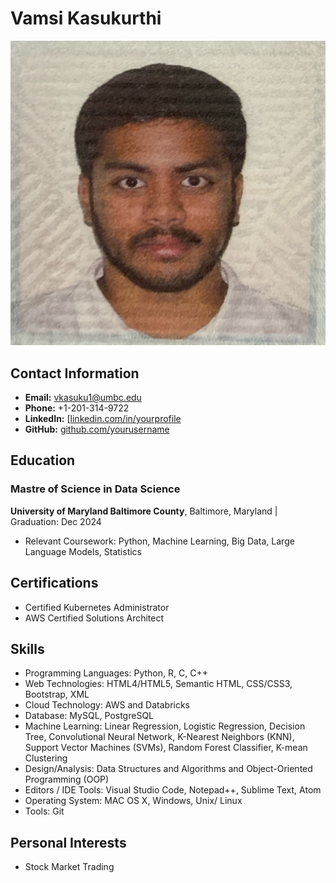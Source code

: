 # Vamsi Kasukurthi

![Headshot](headshot.jpg)

## Contact Information
- **Email:** vkasuku1@umbc.edu
- **Phone:** +1-201-314-9722
- **LinkedIn:** [[linkedin.com/in/yourprofile](https://linkedin.com/in/vamsi-kasukurthi-648395191)
- **GitHub:** [github.com/yourusername](https://github.com/v-kasukurthi)

## Education
### Mastre of Science in Data Science
**University of Maryland Baltimore County**, Baltimore, Maryland | Graduation: Dec 2024
- Relevant Coursework: Python, Machine Learning, Big Data, Large Language Models, Statistics

## Certifications
- Certified Kubernetes Administrator
- AWS Certified Solutions Architect

## Skills
- Programming Languages: Python, R, C, C++
- Web Technologies: HTML4/HTML5, Semantic HTML, CSS/CSS3, Bootstrap, XML
- Cloud Technology: AWS and Databricks
- Database: MySQL, PostgreSQL
- Machine Learning: Linear Regression, Logistic Regression, Decision Tree, Convolutional Neural Network, K-Nearest Neighbors (KNN), Support Vector Machines (SVMs), Random Forest Classifier, K-mean Clustering
- Design/Analysis: Data Structures and Algorithms and Object-Oriented Programming (OOP)
- Editors / IDE Tools: Visual Studio Code, Notepad++, Sublime Text, Atom
- Operating System: MAC OS X, Windows, Unix/ Linux
- Tools: Git

## Personal Interests
- Stock Market Trading
